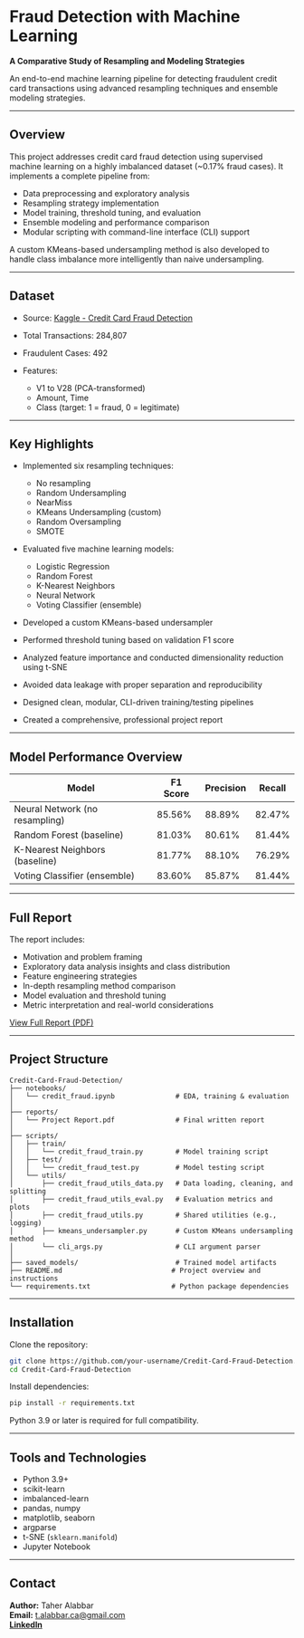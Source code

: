 # Fraud Detection with Machine Learning

**A Comparative Study of Resampling and Modeling Strategies**

An end-to-end machine learning pipeline for detecting fraudulent credit card transactions using advanced resampling techniques and ensemble modeling strategies.

---

## Overview

This project addresses credit card fraud detection using supervised machine learning on a highly imbalanced dataset (\~0.17% fraud cases). It implements a complete pipeline from:

* Data preprocessing and exploratory analysis
* Resampling strategy implementation
* Model training, threshold tuning, and evaluation
* Ensemble modeling and performance comparison
* Modular scripting with command-line interface (CLI) support

A custom KMeans-based undersampling method is also developed to handle class imbalance more intelligently than naive undersampling.

---

## Dataset

* Source: [Kaggle - Credit Card Fraud Detection](https://www.kaggle.com/mlg-ulb/creditcardfraud)
* Total Transactions: 284,807
* Fraudulent Cases: 492
* Features:

  * V1 to V28 (PCA-transformed)
  * Amount, Time
  * Class (target: 1 = fraud, 0 = legitimate)

---

## Key Highlights

* Implemented six resampling techniques:

  * No resampling
  * Random Undersampling
  * NearMiss
  * KMeans Undersampling (custom)
  * Random Oversampling
  * SMOTE

* Evaluated five machine learning models:

  * Logistic Regression
  * Random Forest
  * K-Nearest Neighbors
  * Neural Network
  * Voting Classifier (ensemble)

* Developed a custom KMeans-based undersampler

* Performed threshold tuning based on validation F1 score

* Analyzed feature importance and conducted dimensionality reduction using t-SNE

* Avoided data leakage with proper separation and reproducibility

* Designed clean, modular, CLI-driven training/testing pipelines

* Created a comprehensive, professional project report

---

## Model Performance Overview

| Model                          | F1 Score | Precision | Recall |
| ------------------------------ | -------- | --------- | ------ |
| Neural Network (no resampling) | 85.56%   | 88.89%    | 82.47% |
| Random Forest (baseline)       | 81.03%   | 80.61%    | 81.44% |
| K-Nearest Neighbors (baseline) | 81.77%   | 88.10%    | 76.29% |
| Voting Classifier (ensemble)   | 83.60%   | 85.87%    | 81.44% |

---

## Full Report

The report includes:

* Motivation and problem framing
* Exploratory data analysis insights and class distribution
* Feature engineering strategies
* In-depth resampling method comparison
* Model evaluation and threshold tuning
* Metric interpretation and real-world considerations

[View Full Report (PDF)](reports/project_report.pdf)

---

## Project Structure

```
Credit-Card-Fraud-Detection/
├── notebooks/
│   └── credit_fraud.ipynb               # EDA, training & evaluation
│
├── reports/
│   └── Project Report.pdf               # Final written report
│
├── scripts/
│   ├── train/
│   │   └── credit_fraud_train.py        # Model training script
│   ├── test/
│   │   └── credit_fraud_test.py         # Model testing script
│   └── utils/
│       ├── credit_fraud_utils_data.py   # Data loading, cleaning, and splitting
│       ├── credit_fraud_utils_eval.py   # Evaluation metrics and plots
│       ├── credit_fraud_utils.py        # Shared utilities (e.g., logging)
│       ├── kmeans_undersampler.py       # Custom KMeans undersampling method
│       └── cli_args.py                  # CLI argument parser
│
├── saved_models/                        # Trained model artifacts
├── README.md                           # Project overview and instructions
└── requirements.txt                    # Python package dependencies

```

---

## Installation

Clone the repository:

```bash
git clone https://github.com/your-username/Credit-Card-Fraud-Detection.git
cd Credit-Card-Fraud-Detection
```

Install dependencies:

```bash
pip install -r requirements.txt
```

Python 3.9 or later is required for full compatibility.

---

## Tools and Technologies

* Python 3.9+
* scikit-learn
* imbalanced-learn
* pandas, numpy
* matplotlib, seaborn
* argparse
* t-SNE (`sklearn.manifold`)
* Jupyter Notebook

---
## Contact

**Author:** Taher Alabbar  
**Email:** [t.alabbar.ca@gmail.com](mailto:t.alabbar.ca@gmail.com)  
[**LinkedIn**](https://www.linkedin.com/in/taher-alabbar/)  
